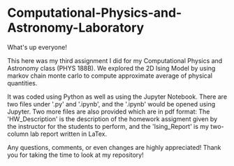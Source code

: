 # Computational-Physics-and-Astronomy-Laboratory

What's up everyone!

This here was my third assignment I did for my Computational Physics and Astronomy class (PHYS 188B). We explored the 2D Ising Model by using markov chain monte carlo to compute approximate average of physical quantities.

It was coded using Python as well as using the Jupyter Notebook. There are two files under '.py' and '.ipynb', and the '.ipynb' would be opened using Jupyter. Two more files are also provided which are in pdf format: The 'HW_Description' is the description of the homework assigment given by the instructor for the students to perform, and the 'Ising_Report' is my two-column lab report written in LaTex.

Any questions, comments, or even changes are highly appreciated! Thank you for taking the time to look at my repository!

